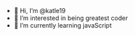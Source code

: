 - 👋 Hi, I’m @katle19
- 👀 I’m interested in being greatest coder
- 🌱 I’m currently learning javaScript
  

<!---
katle19/katle19 is a ✨ special ✨ repository because its `README.md` (this file) appears on your GitHub profile.
You can click the Preview link to take a look at your changes.
--->
